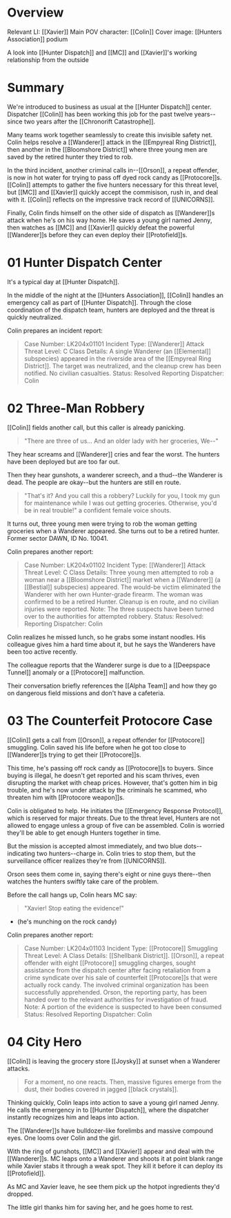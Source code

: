 # Overview
Relevant LI: [[Xavier]]
Main POV character: [[Colin]]
Cover image: [[Hunters Association]] podium

A look into [[Hunter Dispatch]] and [[MC]] and [[Xavier]]'s working relationship from the outside

# Summary
We're introduced to business as usual at the [[Hunter Dispatch]] center. Dispatcher [[Colin]] has been working this job for the past twelve years--since two years after the [[Chronorift Catastrophe]].

Many teams work together seamlessly to create this invisible safety net. Colin helps resolve a [[Wanderer]] attack in the [[Empyreal Ring District]], then another in the [[Bloomshore District]] where three young men are saved by the retired hunter they tried to rob.

In the third incident, another criminal calls in--[[Orson]], a repeat offender, is now in hot water for trying to pass off dyed rock candy as [[Protocore]]s. [[Colin]] attempts to gather the five hunters necessary for this threat level, but [[MC]] and [[Xavier]] quickly accept the commisison, rush in, and deal with it. [[Colin]] reflects on the impressive track record of [[UNICORNS]].

Finally, Colin finds himself on the other side of dispatch as [[Wanderer]]s attack when he's on his way home. He saves a young girl named Jenny, then watches as [[MC]] and [[Xavier]] quickly defeat the powerful [[Wanderer]]s before they can even deploy their [[Protofield]]s.


# 01 Hunter Dispatch Center

It's a typical day at [[Hunter Dispatch]].

In the middle of the night at the [[Hunters Association]], [[Colin]] handles an emergency call as part of [[Hunter Dispatch]]. Through the close coordination of the dispatch team, hunters are deployed and the threat is quickly neutralized.

Colin prepares an incident report:
> Case Number: LK204x01101
> Incident Type: [[Wanderer]] Attack
> Threat Level: C Class
> Details:
> A single Wanderer (an [[Elemental]] subspecies) appeared in the riverside area of the [[Empyreal Ring District]]. The target was neutralized, and the cleanup crew has been notified. No civilian casualties.
> Status: Resolved
> Reporting Dispatcher: Colin

# 02 Three-Man Robbery
[[Colin]] fields another call, but this caller is already panicking.
> "There are three of us... And an older lady with her groceries, We--"

They hear screams and [[Wanderer]] cries and fear the worst. The hunters have been deployed but are too far out.

Then they hear gunshots, a wanderer screech, and a thud--the Wanderer is dead. The people are okay--but the hunters are still en route.

> "That's it? And you call this a robbery? Luckily for you, I took my gun for maintenance while I was out getting groceries. Otherwise, you'd be in real trouble!" a confident female voice shouts.

It turns out, three young men were trying to rob the woman getting groceries when a Wanderer appeared. She turns out to be a retired hunter. Former sector DAWN, ID No. 10041.

Colin prepares another report:
> Case Number: LK204x01102
> Incident Type: [[Wanderer]] Attack
> Threat Level: C Class
> Details:
> Three young men attempted to rob a woman near a [[Bloomshore District]] market when a [[Wanderer]] (a [[Bestial]] subspecies) appeared. The would-be victim eliminated the Wanderer with her own Hunter-grade firearm. The woman was confirmed to be a retired Hunter. Cleanup is en route, and no civilian injuries were reported.
> Note: The three suspects have been turned over to the authorities for attempted robbery.
> Status: Resolved:
> Reporting Dispatcher: Colin

Colin realizes he missed lunch, so he grabs some instant noodles. His colleague gives him a hard time about it, but he says the Wanderers have been too active recently.

The colleague reports that the Wanderer surge is due to a [[Deepspace Tunnel]] anomaly or a [[Protocore]] malfunction.

Their conversation briefly references the [[Alpha Team]] and how they go on dangerous field missions and don't have a cafeteria.

# 03 The Counterfeit Protocore Case

[[Colin]] gets a call from [[Orson]], a repeat offender for [[Protocore]] smuggling. Colin saved his life before when he got too close to [[Wanderer]]s trying to get their [[Protocore]]s.

This time, he's passing off rock candy as [[Protocore]]s to buyers. Since buying is illegal, he doesn't get reported and his scam thrives, even disrupting the market with cheap prices. However, that's gotten him in big trouble, and he's now under attack by the criminals he scammed, who threaten him with [[Protocore weapon]]s.

Colin is obligated to help. He initiates the [[Emergency Response Protocol]], which is reserved for major threats. Due to the threat level, Hunters are not allowed to engage unless a group of five can be assembled. Colin is worried they'll be able to get enough Hunters together in time.

But the mission is accepted almost immediately, and two blue dots--indicating two hunters--charge in. Colin tries to stop them, but the surveillance officer realizes they're from [[UNICORNS]].

Orson sees them come in, saying there's eight or nine guys there--then watches the hunters swiftly take care of the problem.

Before the call hangs up, Colin hears MC say:
> "Xavier! Stop eating the evidence!"
* (he's munching on the rock candy)

Colin prepares another report:
> Case Number: LK204x01103
> Incident Type: [[Protocore]] Smuggling
> Threat Level: A Class
> Details:
> [[Shellbank District]]. [[Orson]], a repeat offender with eight [[Protocore]] smuggling charges, sought assistance from the dispatch center after facing retaliation from a crime syndicate over his sale of counterfeit [[Protocore]]s that were actually rock candy. The involved criminal organization has been successfully apprehended. Orson, the reporting party, has been handed over to the relevant authorities for investigation of fraud.
> Note: A portion of the evidence is suspected to have been consumed
> Status: Resolved
> Reporting Dispatcher: Colin

# 04 City Hero
[[Colin]] is leaving the grocery store [[Joysky]] at sunset when a Wanderer attacks. 

> For a moment, no one reacts. Then, massive figures emerge from the dust, their bodies covered in jagged [[black crystals]].

Thinking quickly, Colin leaps into action to save a young girl named Jenny. He calls the emergency in to [[Hunter Dispatch]], where the dispatcher instantly recognizes him and leaps into action.

The [[Wanderer]]s have bulldozer-like forelimbs and massive compound eyes. One looms over Colin and the girl.

With the ring of gunshots, [[MC]] and [[Xavier]] appear and deal with the [[Wanderer]]s. MC leaps onto a Wanderer and shoots it at point blank range while Xavier stabs it through a weak spot. They kill it before it can deploy its [[Protofield]].

As MC and Xavier leave, he see them pick up the hotpot ingredients they'd dropped.

The little girl thanks him for saving her, and he goes home to rest.
